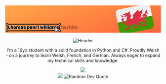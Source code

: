 <!--
**007-Tommy/007-Tommy** is a ✨ _special_ ✨ repository because its `README.md` (this file) appears on your GitHub profile.

Here are some ideas to get you started:

- 🔭 I’m currently working on ...
- 🌱 I’m currently learning ...
- 👯 I’m looking to collaborate on ...
- 🤔 I’m looking for help with ...
- 💬 Ask me about ...
- 📫 How to reach me: ...
- 😄 Pronouns: ...
- ⚡ Fun fact: ...
-->
<p align="center">
   <img src="banner.png" alt="Banner" />
</p>
<p align="center">
   <img src="https://readme-typing-svg.demolab.com?font=Fira+Code&duration=1000&pause=1000&color=F79A00&center=true&vCenter=true&width=435&lines=Thomas+Penri+Williams;Hey+there+%3AD;Proud+Cymro%3A+yma+o+hyd" alt="Header" />
</p>
<div id="header" align="center">
  <p>I'm a 16yo student with a solid foundation in Python and C#. Proudly Welsh - on a journey to learn Welsh, French, and German. Always eager to expand my technical skills and knowledge.</p>
</div>
<div id="header" align="center">
  <img src="http://github-profile-summary-cards.vercel.app/api/cards/profile-details?username=007-Tommy&theme=transparent" />
</div>
<div id="header" align="center">
  <img src="http://github-profile-summary-cards.vercel.app/api/cards/most-commit-language?username=007-Tommy&theme=transparent" />
  <img src="https://readme-daily-quotes.vercel.app/api?category=programming" alt="Random Dev Quote"/>
</div>


